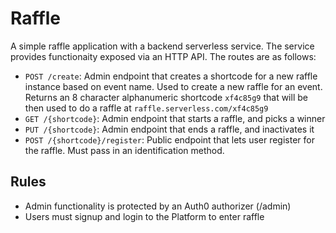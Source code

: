 # Raffle

A simple raffle application with a backend serverless service. The service provides functionaity exposed via an HTTP API. The routes are as follows:

- `POST /create`: Admin endpoint that creates a shortcode for a new raffle instance based on event name. Used to create a new raffle for an event. Returns an 8 character alphanumeric shortcode `xf4c85g9` that will be then used to do a raffle at `raffle.serverless.com/xf4c85g9`
- `GET /{shortcode}`: Admin endpoint that starts a raffle, and picks a winner
- `PUT /{shortcode}`: Admin endpoint that ends a raffle, and inactivates it
- `POST /{shortcode}/register`: Public endpoint that lets user register for the raffle. Must pass in an identification method.

## Rules

- Admin functionality is protected by an Auth0 authorizer (/admin)
- Users must signup and login to the Platform to enter raffle
